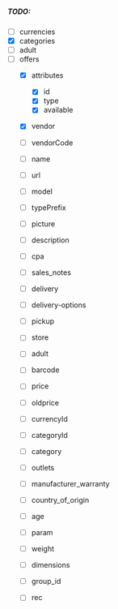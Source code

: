 ##### TODO:

* [ ] currencies
* [x] categories
* [ ] adult
* [ ] offers
    * [x] attributes
        * [x] id
        * [x] type
        * [x] available
    * [x] vendor
    * [ ] vendorCode
    * [ ] name
    * [ ] url
    * [ ] model
    * [ ] typePrefix
    * [ ] picture
    * [ ] description
    * [ ] cpa
    * [ ] sales_notes
    * [ ] delivery
    * [ ] delivery-options
    * [ ] pickup
    * [ ] store
    * [ ] adult
    * [ ] barcode
    * [ ] price
    * [ ] oldprice
    * [ ] currencyId
    * [ ] categoryId
    * [ ] category
    * [ ] outlets
    * [ ] manufacturer_warranty
    * [ ] country_of_origin
    * [ ] age
    * [ ] param
    * [ ] weight
    * [ ] dimensions
    * [ ] group_id
    * [ ] rec
    